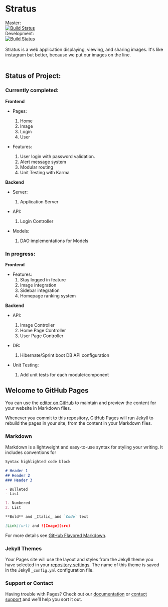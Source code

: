 # Stratus
Master: <BR>[![Build Status](https://travis-ci.org/CS3398-Hyderabad-Bluehats/CS3398-Bluehats-S2018.svg?branch=master)](https://travis-ci.org/CS3398-Hyderabad-Bluehats/CS3398-Bluehats-S2018)
<BR>
Development: <BR>[![Build Status](https://travis-ci.org/CS3398-Hyderabad-Bluehats/CS3398-Bluehats-S2018.svg?branch=development)](https://travis-ci.org/CS3398-Hyderabad-Bluehats/CS3398-Bluehats-S2018)
<BR>
<BR>
Stratus is a web application displaying, viewing, and sharing images. It's like instagram but better, because we put our images on the line. <BR>
<BR>
## Status of Project:
### Currently completed:
**Frontend**
- Pages:
    1. Home
    2. Image
    3. Login
    4. User

- Features:
    1. User login with password validation.
    2. Alert message system
    3. Modular routing
    4. Unit Testing with Karma

**Backend**
- Server:
    1. Application Server

- API:
    1. Login Controller

- Models:
    1. DAO implementations for Models

### In progress:
**Frontend**
- Features:
    1. Stay logged in feature
    2. Image integration
    3. Sidebar integration
    4. Homepage ranking system

**Backend**
- API:
    1. Image Controller
    2. Home Page Controller
    3. User Page Controller

- DB:
    1. Hibernate/Sprint boot DB API configuration

- Unit Testing:
    1. Add unit tests for each module/component

## Welcome to GitHub Pages

You can use the [editor on GitHub](https://github.com/CS3398-Hyderabad-Bluehats/CS3398-Bluehats-S2018/edit/master/README.md) to maintain and preview the content for your website in Markdown files.

Whenever you commit to this repository, GitHub Pages will run [Jekyll](https://jekyllrb.com/) to rebuild the pages in your site, from the content in your Markdown files.

### Markdown

Markdown is a lightweight and easy-to-use syntax for styling your writing. It includes conventions for

```markdown
Syntax highlighted code block

# Header 1
## Header 2
### Header 3

- Bulleted
- List

1. Numbered
2. List

**Bold** and _Italic_ and `Code` text

[Link](url) and ![Image](src)
```

For more details see [GitHub Flavored Markdown](https://guides.github.com/features/mastering-markdown/).

### Jekyll Themes

Your Pages site will use the layout and styles from the Jekyll theme you have selected in your [repository settings](https://github.com/CS3398-Hyderabad-Bluehats/CS3398-Bluehats-S2018/settings). The name of this theme is saved in the Jekyll `_config.yml` configuration file.

### Support or Contact

Having trouble with Pages? Check out our [documentation](https://help.github.com/categories/github-pages-basics/) or [contact support](https://github.com/contact) and we’ll help you sort it out.
